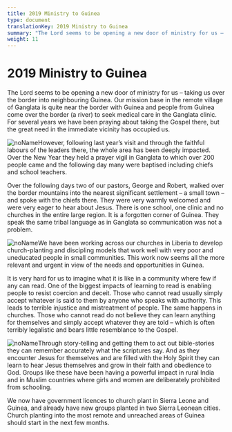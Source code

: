 ```yaml
---
title: 2019 Ministry to Guinea
type: document
translationKey: 2019 Ministry to Guinea
summary: "The Lord seems to be opening a new door of ministry for us – taking us over the border into neighbouring Guinea. Our mission base in the remote village of Ganglata is quite near the border with Guinea and people from Guinea come over the border (a river) to seek medical care in the Ganglata clinic. For several years we have been praying about taking the Gospel there, but the great need in the immediate vicinity has occupied us."
weight: 11
---
```

# 2019 Ministry to Guinea

The Lord seems to be opening a new door of ministry for us – taking us over the border into neighbouring Guinea. Our mission base in the remote village of Ganglata is quite near the border with Guinea and people from Guinea come over the border (a river) to seek medical care in the Ganglata clinic. For several years we have been praying about taking the Gospel there, but the great need in the immediate vicinity has occupied us.

![noName](/media/03_Blog/2019-Ministry-To-Guinea/a846cf9ee49e3a6022190b44c04adb61.jpeg)However, following last year’s visit and through the faithful labours of the leaders there, the whole area has been deeply impacted. Over the New Year they held a prayer vigil in Ganglata to which over 200 people came and the following day many were baptised including chiefs and school teachers.

Over the following days two of our pastors, George and Robert, walked over the border mountains into the nearest significant settlement – a small town – and spoke with the chiefs there. They were very warmly welcomed and were very eager to hear about Jesus. There is one school, one clinic and no churches in the entire large region. It is a forgotten corner of Guinea. They speak the same tribal language as in Ganglata so communication was not a problem.

![noName](/media/03_Blog/2019-Ministry-To-Guinea/e4a885eacbb27785cd9db5a80cd62f46.jpeg)We have been working across our churches in Liberia to develop church-planting and discipling models that work well with very poor and uneducated people in small communities. This work now seems all the more relevant and urgent in view of the needs and opportunities in Guinea.

It is very hard for us to imagine what it is like in a community where few if any can read. One of the biggest impacts of learning to read is enabling people to resist coercion and deceit. Those who cannot read usually simply accept whatever is said to them by anyone who speaks with authority. This leads to terrible injustice and mistreatment of people. The same happens in churches. Those who cannot read do not believe they can learn anything for themselves and simply accept whatever they are told – which is often terribly legalistic and bears little resemblance to the Gospel.

![noName](/media/03_Blog/2019-Ministry-To-Guinea/0da35bce0219750c4a52d3c79d39fdca.jpeg)Through story-telling and getting them to act out bible-stories they can remember accurately what the scriptures say. And as they encounter Jesus for themselves and are filled with the Holy Spirit they can learn to hear Jesus themselves and grow in their faith and obedience to God. Groups like these have been having a powerful impact in rural India and in Muslim countries where girls and women are deliberately prohibited from schooling.

We now have government licences to church plant in Sierra Leone and Guinea, and already have new groups planted in two Sierra Leonean cities. Church planting into the most remote and unreached areas of Guinea should start in the next few months.

